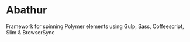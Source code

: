 Abathur
=======

Framework for spinning Polymer elements using Gulp, Sass, Coffeescript, Slim &amp; BrowserSync
